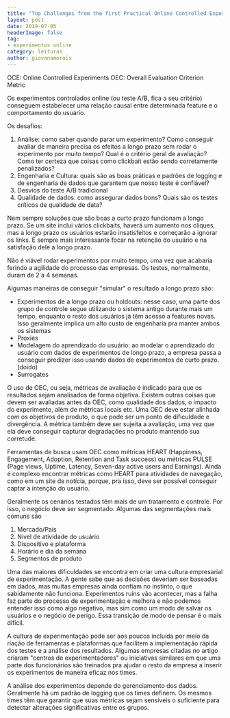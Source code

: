 ```yaml
---
title: "Top Challenges from the first Practical Online Controlled Experiments Summit"
layout: post
date: 2019-07-05
headerImage: false
tag:
- experimentos online
category: leituras
author: giovanamorais
---
```


OCE: Online Controlled Experiments
OEC: Overall Evaluation Criterion Metric

Os experimentos controlados online (ou teste A/B, fica a seu critério) conseguem estabelecer uma
relação causal entre determinada feature e o comportamento do usuário.


Os desafios:
1. Análise: como saber quando parar um experimento? Como conseguir avaliar de maneira precisa os
efeitos a longo prazo sem rodar o experimento por muito tempo? Qual é o critério geral de avaliação?
Como ter certeza que coisas como clickbait estão sendo corretamente penalizados?
2. Engenharia e Cultura: quais são as boas práticas e padrões de logging e de engenharia de dados que
garantem que nosso teste é confiável?
3. Desvios do teste A/B tradicional
4. Qualidade de dados: como assegurar dados bons? Quais são os testes críticos de qualidade de data?

Nem sempre soluções que são boas a curto prazo funcionam a longo prazo. Se um site inclui vários
clickbaits, haverá um aumento nos cliques, mas a longo prazo os usuários estarão insatisfeitos e
começarão a ignorar os links. É sempre mais interessante focar na retenção do usuário e na
satisfação dele a longo prazo.

Não é viável rodar experimentos por muito tempo, uma vez que acabaria ferindo a agilidade do
processo das empresas. Os testes, normalmente, duram de 2 a 4 semanas.

Algumas maneiras de conseguir "simular" o resultado a longo prazo são:
* Experimentos de a longo prazo ou holdouts: nesse caso, uma parte dos grupo de controle segue utilizando
o sistema antigo durante mais um tempo, enquanto o resto dos usuários já têm acesso a features novas. Isso
geralmente implica um alto custo de engenharia pra manter ambos os sistemas
* Proxies
* Modelagem do aprendizado do usuário: ao modelar o aprendizado do usuário com dados de experimentos de longo
prazo, a empresa passa a conseguir predizer isso usando dados de experimentos de curto prazo. (doido)
* Surrogates


O uso de OEC, ou seja, métricas de avaliação é indicado para que os resultados sejam analisados de forma
objetiva. Existem outras coisas que devem ser avaliadas antes da OEC, como qualidade dos dados, o impacto
do experimento, além de métricas locais etc. Uma OEC deve estar alinhada com os objetivos de produto, o que
pode ser um ponto de dificuldade e divergência. A métrica também deve ser sujeita a avaliação, uma vez que
ela deve conseguir capturar degradações no produto mantendo sua corretude.

Ferramentas de busca usam OEC como métricas HEART (Happiness, Engagement, Adoption, Retention and Task success)
ou métricas PULSE (Page views, Uptime, Latency, Seven-day active users and Earnings). Ainda é complexo
encontrar métricas como HEART para atividades de navegação, como em um site de notícia, porque, pra isso,
deve ser possível conseguir captar a intenção do usuário.


Geralmente os cenários testados têm mais de um tratamento e controle. Por isso, o negócio deve ser
segmentado. Algumas das segmentações mais comuns são
1. Mercado/País
2. Nível de atividade do usuário
3. Dispositivo e plataforma
4. Horário e dia da semana
5. Segmentos de produto


Uma das maiores dificuldades se encontra em criar uma cultura empresarial de experimentação. A gente sabe
que as decisões deveriam ser baseadas em dados, mas muitas empresas ainda confiam no instinto, o que
sabidamente não funciona. Experimentos ruins vão acontecer, mas a falha faz parte do processo de experimentação
e melhora e não podemos entender isso como algo negativo, mas sim como um modo de salvar os usuários e o negócio
de perigo. Essa transição de modo de pensar é o mais difícil.

A cultura de experimentação pode ser aos poucos incluída por meio da riação de ferramentas e plataformas
que facilitem a implementação rápida dos testes e a análise dos resultados. Algumas empresas citadas no
artigo criaram "centros de experimentadores" ou iniciativas similares em que uma parte dos funcionários
são treinados pra ajudar o resto da empresa a inserir os experimentos de maneira eficaz nos times.

A análise dos experimentos depende do gerenciamento dos dados. Geralmente há um padrão de logging que os
times definem. Os mesmos times têm que garantir que suas métricas sejam sensíveis o suficiente para
detectar alterações significativas entre os grupos.

